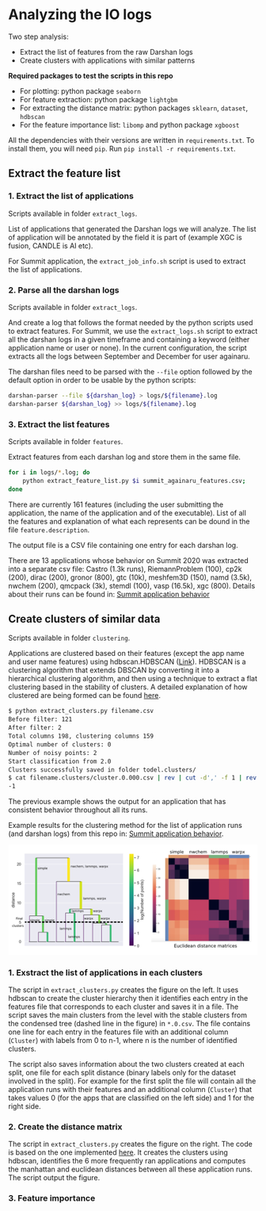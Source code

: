 # Analyzing the IO logs

Two step analysis:
  - Extract the list of features from the raw Darshan logs
  - Create clusters with applications with similar patterns

**Required packages to test the scripts in this repo**

 - For plotting: python package `seaborn`
 - For feature extraction: python package `lightgbm`
 - For extracting the distance matrix: python packages `sklearn`, `dataset`, `hdbscan`
 - For the feature importance list: `libomp` and python package `xgboost`
 
All the dependencies with their versions are written in `requirements.txt`.
To install them, you will need `pip`. Run `pip install -r requirements.txt`.

## Extract the feature list

### 1. Extract the list of applications

Scripts available in folder `extract_logs`.

List of applications that generated the Darshan logs we will analyze. The list of application will be annotated by the field it is part of (example XGC is fusion, CANDLE is AI etc).

For Summit application, the `extract_job_info.sh` script is used to extract the list of applications.

### 2. Parse all the darshan logs

Scripts available in folder `extract_logs`.

And create a log that follows the format needed by the python scripts used to extract features.
For Summit, we use the `extract_logs.sh` script to extract all the darshan logs in a given timeframe and containing a keyword (either application name or user or none).
In the current configuration, the script extracts all the logs between September and December for user againaru.

The darshan files need to be parsed with the `--file` option followed by the default option in order to be usable by the python scripts:

```bash
darshan-parser --file ${darshan_log} > logs/${filename}.log
darshan-parser ${darshan_log} >> logs/${filename}.log
```

### 3. Extract the list features

Scripts available in folder `features`.

Extract features from each darshan log and store them in the same file.

```bash
for i in logs/*.log; do
    python extract_feature_list.py $i summit_againaru_features.csv; 
done
```

There are currently 161 features (including the user submitting the application, the name of the application and of the executable).
List of all the features and explanation of what each represents can be dound in the file `feature.description`.

The output file is a CSV file containing one entry for each darshan log.

There are 13 applications whose behavior on Summit 2020 was extracted into a separate csv file:
Castro (1.3k runs), RiemannProblem (100), cp2k (200), dirac (200), gronor (800), gtc (10k), meshfem3D (150), namd (3.5k),
nwchem (200), qmcpack (3k), stemdl (100), vasp (16.5k), xgc (800). Details about their runs can be found in: [Summit application behavior](https://github.com/anagainaru/HPC_IOpatterns/tree/main/aggregated-patterns/summit)

## Create clusters of similar data

Scripts available in folder `clustering`.

Applications are clustered based on their features (except the app name and user name features) using hdbscan.HDBSCAN ([Link](https://hdbscan.readthedocs.io/)).
HDBSCAN is a clustering algorithm that extends DBSCAN by converting it into a hierarchical clustering algorithm, and then using a technique to extract a flat clustering based in the stability of clusters. A detailed explanation of how clustered are being formed can be found [here](https://hdbscan.readthedocs.io/en/latest/how_hdbscan_works.html).

```bash
$ python extract_clusters.py filename.csv
Before filter: 121
After filter: 2
Total columns 198, clustering columns 159
Optimal number of clusters: 0
Number of noisy points: 2
Start classification from 2.0
Clusters successfully saved in folder todel.clusters/
$ cat filename.clusters/cluster.0.000.csv | rev | cut -d',' -f 1 | rev | sort -u
-1
```
The previous example shows the output for an application that has consistent behavior throughout all its runs.

Example results for the clustering method for the list of application runs (and darshan logs) from this repo in: [Summit application behavior](https://github.com/anagainaru/HPC_IOpatterns/tree/main/aggregated-patterns/summit).

![Hierarchical clustering](docs/cluster_tree.png)


### 1. Exstract the list of applications in each clusters

The script in `extract_clusters.py` creates the figure on the left. It uses hdbscan to create the cluster hierarchy then it identifies each entry in the features file that corresponds to each cluster and saves it in a file. The script saves the main clusters from the level with the stable clusters from the condensed tree (dashed line in the figure) in `*.0.csv`. The file contains one line for each entry in the features file with an additional column (`Cluster`) with labels from 0 to n-1, where n is the number of identified clusters.

The script also saves information about the two clusters created at each split, one file for each split distance (binary labels only for the dataset involved in the split). For example for the first split the file will contain all the application runs with their features and an additional column (`Cluster`) that takes values 0 (for the apps that are classified on the left side) and 1 for the right side. 

### 2. Create the distance matrix

The script in `extract_clusters.py` creates the figure on the right. The code is based on the one implemented [here](https://github.com/MihailoIsakov/SC2020).
It creates the clusters using hdbscan, identifies the 6 more frequently ran applications and computes the manhattan and euclidean distances between all these application runs. The script output the figure.

### 3. Feature importance
